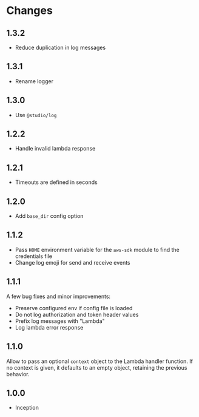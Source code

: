 # Changes

## 1.3.2

- Reduce duplication in log messages

## 1.3.1

- Rename logger

## 1.3.0

- Use `@studio/log`

## 1.2.2

- Handle invalid lambda response

## 1.2.1

- Timeouts are defined in seconds

## 1.2.0

- Add `base_dir` config option

## 1.1.2

- Pass `HOME` environment variable for the `aws-sdk` module to find the
  credentials file
- Change log emoji for send and receive events

## 1.1.1

A few bug fixes and minor improvements:

- Preserve configured env if config file is loaded
- Do not log authorization and token header values
- Prefix log messages with "Lambda"
- Log lambda error response

## 1.1.0

Allow to pass an optional `context` object to the Lambda handler function. If
no context is given, it defaults to an empty object, retaining the previous
behavior.

## 1.0.0

- Inception
